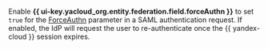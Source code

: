 Enable **{{ ui-key.yacloud_org.entity.federation.field.forceAuthn }}** to set `true` for the [ForceAuthn](../../organization/saml/api-ref/Federation/index.md) parameter in a SAML authentication request. If enabled, the IdP will request the user to re-authenticate once the {{ yandex-cloud }} session expires.
